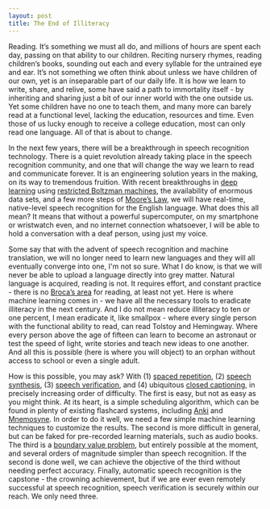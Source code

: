 ```yaml
---
layout: post
title: The End of Illiteracy
---
```


Reading. It’s something we must all do, and millions of hours are spent each day, passing on that ability to our children. Reciting nursery rhymes, reading children’s books, sounding out each and every syllable for the untrained eye and ear. It’s not something we often think about unless we have children of our own, yet is an inseparable part of our daily life. It is how we learn to write, share, and relive, some have said a path to immortality itself - by inheriting and sharing just a bit of our inner world with the one outside us. Yet some children have no one to teach them, and many more can barely read at a functional level, lacking the education, resources and time. Even those of us lucky enough to receive a college education, most can only read one language. All of that is about to change.<br />

In the next few years, there will be a breakthrough in speech recognition technology. There is a quiet revolution already taking place in the speech recognition community, and one that will change the way we learn to read and communicate forever. It is an engineering solution years in the making, on its way to tremendous fruition. With recent breakthroughs in&nbsp;<a href="https://en.wikipedia.org/wiki/Deep_learning">deep learning</a>&nbsp;using&nbsp;<a href="https://en.wikipedia.org/wiki/Restricted_Boltzmann_machine">restricted Boltzman machines</a>, the availability of enormous data sets, and a few more steps of&nbsp;<a href="https://en.wikipedia.org/wiki/Moore%27s_law">Moore’s Law</a>, we will have real-time, native-level speech recognition for the English language. What does this all mean? It means that without a powerful supercomputer, on my smartphone or wristwatch even, and no internet connection whatsoever, I will be able to hold a conversation with a deaf person, using just my voice.<br />

Some say that with the advent of speech recognition and machine translation, we will no longer need to learn new languages and they will all eventually converge into one, I'm not so sure. What I do know, is that we will never be able to upload a language directly into grey matter. Natural language is acquired, reading is not. It requires effort, and constant practice - there is no <a href="https://en.wikipedia.org/wiki/Broca's_area">Broca’s area</a> for reading, at least not yet. Here is where machine learning comes in - we have all the necessary tools to eradicate illiteracy in the next century. And I do not mean reduce illiteracy to ten or one percent, I mean eradicate it, like smallpox - where every single person with the functional ability to read, can read Tolstoy and Hemingway. Where every person above the age of fifteen can learn to become an astronaut or test the speed of light, write stories and teach new ideas to one another. And all this is possible (here is where you will object) to an orphan without access to school or even a single adult.<br />

How is this possible, you may ask? With (1)&nbsp;<a href="https://en.wikipedia.org/wiki/Spaced_repetition">spaced repetition</a>, (2)&nbsp;<a href="https://en.wikipedia.org/wiki/Text-To-Speech">speech synthesis</a>, (3)&nbsp;<a href="https://en.wikipedia.org/wiki/Speech_verification">speech verification</a>, and (4) ubiquitous&nbsp;<a href="https://en.wikipedia.org/wiki/Closed_captioning">closed captioning</a>, in precisely increasing order of difficulty. The first is easy, but not as easy as you might think. At its heart, is a simple scheduling algorithm, which can be found in plenty of existing flashcard systems, including <a href="https://ankisrs.net/">Anki</a>&nbsp;and <a href="https://mnemosyne-proj.org/">Mnemosyne</a>. In order to do it well, we need a few simple machine learning techniques to customize the results. The second is more difficult in general, but can be faked for pre-recorded learning materials, such as audio books. The third is a&nbsp;<a href="https://en.wikipedia.org/wiki/Fuzzy_concept">boundary value problem</a>, but entirely possible at the moment, and several orders of magnitude simpler than speech recognition. If the second is done well, we can achieve the objective of the third without needing perfect accuracy. Finally, automatic speech recognition is the capstone - the crowning achievement, but if we are ever even remotely successful at speech recognition, speech verification is securely within our reach. We only need three.
